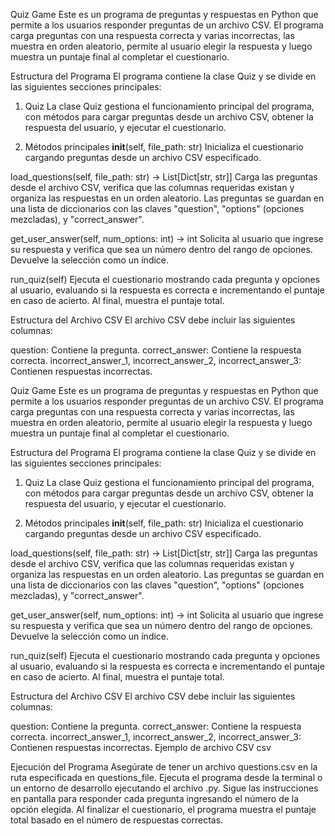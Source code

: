 Quiz Game
Este es un programa de preguntas y respuestas en Python que permite a los usuarios responder preguntas de un archivo CSV. El programa carga preguntas con una respuesta correcta y varias incorrectas, las muestra en orden aleatorio, permite al usuario elegir la respuesta y luego muestra un puntaje final al completar el cuestionario.

Estructura del Programa
El programa contiene la clase Quiz y se divide en las siguientes secciones principales:

1. Quiz
La clase Quiz gestiona el funcionamiento principal del programa, con métodos para cargar preguntas desde un archivo CSV, obtener la respuesta del usuario, y ejecutar el cuestionario.

2. Métodos principales
__init__(self, file_path: str)
Inicializa el cuestionario cargando preguntas desde un archivo CSV especificado.

load_questions(self, file_path: str) -> List[Dict[str, str]]
Carga las preguntas desde el archivo CSV, verifica que las columnas requeridas existan y organiza las respuestas en un orden aleatorio. Las preguntas se guardan en una lista de diccionarios con las claves "question", "options" (opciones mezcladas), y "correct_answer".

get_user_answer(self, num_options: int) -> int
Solicita al usuario que ingrese su respuesta y verifica que sea un número dentro del rango de opciones. Devuelve la selección como un índice.

run_quiz(self)
Ejecuta el cuestionario mostrando cada pregunta y opciones al usuario, evaluando si la respuesta es correcta e incrementando el puntaje en caso de acierto. Al final, muestra el puntaje total.

Estructura del Archivo CSV
El archivo CSV debe incluir las siguientes columnas:

question: Contiene la pregunta.
correct_answer: Contiene la respuesta correcta.
incorrect_answer_1, incorrect_answer_2, incorrect_answer_3: Contienen respuestas incorrectas.




Quiz Game
Este es un programa de preguntas y respuestas en Python que permite a los usuarios responder preguntas de un archivo CSV. El programa carga preguntas con una respuesta correcta y varias incorrectas, las muestra en orden aleatorio, permite al usuario elegir la respuesta y luego muestra un puntaje final al completar el cuestionario.

Estructura del Programa
El programa contiene la clase Quiz y se divide en las siguientes secciones principales:

1. Quiz
La clase Quiz gestiona el funcionamiento principal del programa, con métodos para cargar preguntas desde un archivo CSV, obtener la respuesta del usuario, y ejecutar el cuestionario.

2. Métodos principales
__init__(self, file_path: str)
Inicializa el cuestionario cargando preguntas desde un archivo CSV especificado.

load_questions(self, file_path: str) -> List[Dict[str, str]]
Carga las preguntas desde el archivo CSV, verifica que las columnas requeridas existan y organiza las respuestas en un orden aleatorio. Las preguntas se guardan en una lista de diccionarios con las claves "question", "options" (opciones mezcladas), y "correct_answer".

get_user_answer(self, num_options: int) -> int
Solicita al usuario que ingrese su respuesta y verifica que sea un número dentro del rango de opciones. Devuelve la selección como un índice.

run_quiz(self)
Ejecuta el cuestionario mostrando cada pregunta y opciones al usuario, evaluando si la respuesta es correcta e incrementando el puntaje en caso de acierto. Al final, muestra el puntaje total.


Estructura del Archivo CSV
El archivo CSV debe incluir las siguientes columnas:

question: Contiene la pregunta.
correct_answer: Contiene la respuesta correcta.
incorrect_answer_1, incorrect_answer_2, incorrect_answer_3: Contienen respuestas incorrectas.
Ejemplo de archivo CSV
csv


Ejecución del Programa
Asegúrate de tener un archivo questions.csv en la ruta especificada en questions_file.
Ejecuta el programa desde la terminal o un entorno de desarrollo ejecutando el archivo .py.
Sigue las instrucciones en pantalla para responder cada pregunta ingresando el número de la opción elegida.
Al finalizar el cuestionario, el programa muestra el puntaje total basado en el número de respuestas correctas.
